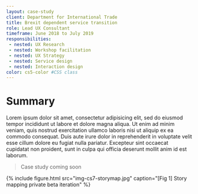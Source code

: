 ```yaml
---
layout: case-study
client: Department for International Trade
title: Brexit dependent service transition
role: Lead UX Consultant
timeframe: June 2018 to July 2019
responsibilities:
 - nested: UX Research
 - nested: Workshop facilitation
 - nested: UX Strategy
 - nested: Service design
 - nested: Interaction design
color: cs5-color #CSS class
---
```


# Summary

Lorem ipsum dolor sit amet, consectetur adipisicing elit, sed do eiusmod tempor incididunt ut labore et dolore magna aliqua. Ut enim ad minim veniam, quis nostrud exercitation ullamco laboris nisi ut aliquip ex ea commodo consequat. Duis aute irure dolor in reprehenderit in voluptate velit esse cillum dolore eu fugiat nulla pariatur. Excepteur sint occaecat cupidatat non proident, sunt in culpa qui officia deserunt mollit anim id est laborum.

> Case study coming soon

{%
    include figure.html
    src="img-cs7-storymap.jpg"
    caption="[Fig 1] Story mapping private beta iteration"
%}
